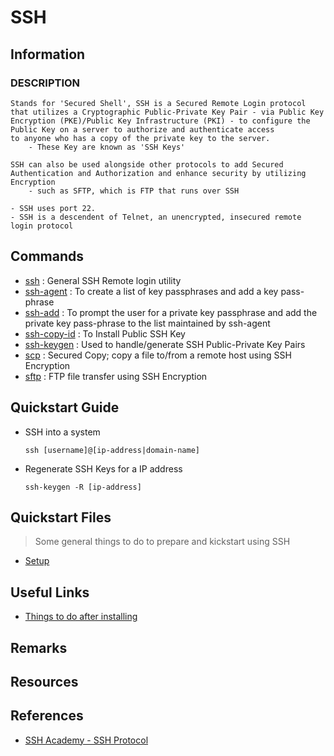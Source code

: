 # SSH

## Information
### DESCRIPTION
```
Stands for 'Secured Shell', SSH is a Secured Remote Login protocol that utilizes a Cryptographic Public-Private Key Pair - via Public Key Encryption (PKE)/Public Key Infrastructure (PKI) - to configure the Public Key on a server to authorize and authenticate access
to anyone who has a copy of the private key to the server.
    - These Key are known as 'SSH Keys'

SSH can also be used alongside other protocols to add Secured Authentication and Authorization and enhance security by utilizing Encryption
    - such as SFTP, which is FTP that runs over SSH

- SSH uses port 22.
- SSH is a descendent of Telnet, an unencrypted, insecured remote login protocol
```

## Commands
+ [ssh](commands/ssh.md) : General SSH Remote login utility
+ [ssh-agent](commands/ssh-agent.md) : To create a list of key passphrases and add a key pass-phrase 
+ [ssh-add](commands/ssh-add.md) : To prompt the user for a private key passphrase and add the private key pass-phrase to the list maintained by ssh-agent
+ [ssh-copy-id](commands/ssh-copy-id.md) : To Install Public SSH Key
+ [ssh-keygen](commands/ssh-keygen.md) : Used to handle/generate SSH Public-Private Key Pairs
+ [scp](commands/scp.md) : Secured Copy; copy a file to/from a remote host using SSH Encryption
+ [sftp](commands/sftp.md) : FTP file transfer using SSH Encryption

## Quickstart Guide
- SSH into a system
    ```console
    ssh [username]@[ip-address|domain-name]
    ```

- Regenerate SSH Keys for a IP address
    ```console
    ssh-keygen -R [ip-address]
    ```

## Quickstart Files
> Some general things to do to prepare and kickstart using SSH
+ [Setup](setup.md)

## Useful Links
+ [Things to do after installing](things-to-do-after-installing.md)

## Remarks

## Resources

## References
+ [SSH Academy - SSH Protocol](https://www.ssh.com/academy/ssh/protocol)

